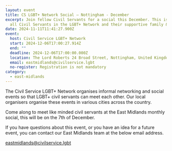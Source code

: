 ```yaml
---
layout: event
title: CS LGBT+ Network Social – Nottingham - December
excerpt: Join fellow Civil Servants for a social this December. This is open to
  all Civil Servants in the LGBT+ Network and their supportive family & friends.
date: 2024-11-11T11:41:27.900Z
event:
  host: Civil Service LGBT+ Network
  start: 2024-12-06T17:00:27.914Z
  end: ""
  deadline: 2024-12-06T17:00:00.000Z
  location: The Lord Roberts 24 Broad Street, Nottingham, United Kingdom
  email: eastmidlands@civilservice.lgbt
  no-register: Registration is not mandatory
category:
  - east-midlands
---
```

The Civil Service LGBT+ Network organises informal networking and social events so that LGBT+ civil servants can meet each other. Our local organisers organise these events in various cities across the country.

Come along to meet like minded civil servants at the East Midlands monthly social, this will be on the 7th of December.

If you have questions about this event, or you have an idea for a future event, you can contact our East Midlands team at the below email address.[](mailto:eastmidlands@civilservice.lgbt)

[eastmidlands@civilservice.lgbt](mailto:eastmidlands@civilservice.lgbt)
